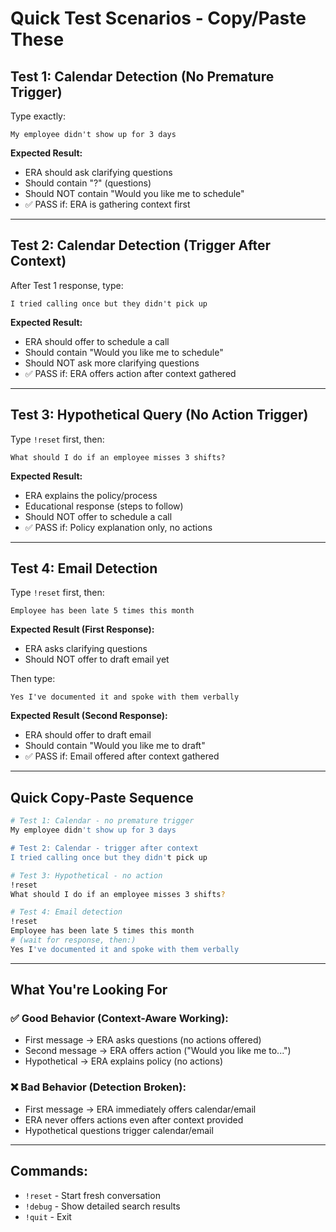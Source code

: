 # Quick Test Scenarios - Copy/Paste These

## Test 1: Calendar Detection (No Premature Trigger)

Type exactly:
```
My employee didn't show up for 3 days
```

**Expected Result:**
- ERA should ask clarifying questions
- Should contain "?" (questions)
- Should NOT contain "Would you like me to schedule"
- ✅ PASS if: ERA is gathering context first

---

## Test 2: Calendar Detection (Trigger After Context)

After Test 1 response, type:
```
I tried calling once but they didn't pick up
```

**Expected Result:**
- ERA should offer to schedule a call
- Should contain "Would you like me to schedule"
- Should NOT ask more clarifying questions
- ✅ PASS if: ERA offers action after context gathered

---

## Test 3: Hypothetical Query (No Action Trigger)

Type `!reset` first, then:
```
What should I do if an employee misses 3 shifts?
```

**Expected Result:**
- ERA explains the policy/process
- Educational response (steps to follow)
- Should NOT offer to schedule a call
- ✅ PASS if: Policy explanation only, no actions

---

## Test 4: Email Detection

Type `!reset` first, then:
```
Employee has been late 5 times this month
```

**Expected Result (First Response):**
- ERA asks clarifying questions
- Should NOT offer to draft email yet

Then type:
```
Yes I've documented it and spoke with them verbally
```

**Expected Result (Second Response):**
- ERA should offer to draft email
- Should contain "Would you like me to draft"
- ✅ PASS if: Email offered after context gathered

---

## Quick Copy-Paste Sequence

```bash
# Test 1: Calendar - no premature trigger
My employee didn't show up for 3 days

# Test 2: Calendar - trigger after context
I tried calling once but they didn't pick up

# Test 3: Hypothetical - no action
!reset
What should I do if an employee misses 3 shifts?

# Test 4: Email detection
!reset
Employee has been late 5 times this month
# (wait for response, then:)
Yes I've documented it and spoke with them verbally
```

---

## What You're Looking For

### ✅ Good Behavior (Context-Aware Working):
- First message → ERA asks questions (no actions offered)
- Second message → ERA offers action ("Would you like me to...")
- Hypothetical → ERA explains policy (no actions)

### ❌ Bad Behavior (Detection Broken):
- First message → ERA immediately offers calendar/email
- ERA never offers actions even after context provided
- Hypothetical questions trigger calendar/email

---

## Commands:
- `!reset` - Start fresh conversation
- `!debug` - Show detailed search results
- `!quit` - Exit
